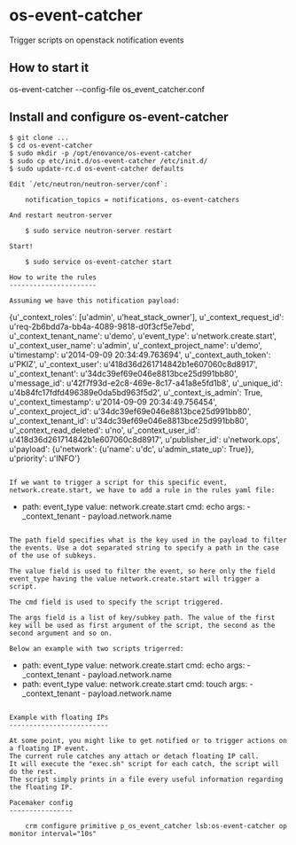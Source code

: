 os-event-catcher
================

Trigger scripts on openstack notification events

How to start it
---------------

os-event-catcher --config-file os_event_catcher.conf

Install and configure os-event-catcher
-----------------

```
$ git clone ...
$ cd os-event-catcher
$ sudo mkdir -p /opt/enovance/os-event-catcher
$ sudo cp etc/init.d/os-event-catcher /etc/init.d/
$ sudo update-rc.d os-event-catcher defaults

Edit `/etc/neutron/neutron-server/conf`:

    notification_topics = notifications, os-event-catchers

And restart neutron-server

    $ sudo service neutron-server restart

Start!

    $ sudo service os-event-catcher start

How to write the rules
----------------------

Assuming we have this notification payload:

```
{u'_context_roles': [u'admin', u'heat_stack_owner'], u'_context_request_id': u'req-2b6bdd7a-bb4a-4089-9818-d0f3cf5e7ebd', u'_context_tenant_name': u'demo', u'event_type': u'network.create.start', u'_context_user_name': u'admin', u'_context_project_name': u'demo', u'timestamp': u'2014-09-09 20:34:49.763694', u'_context_auth_token': u'PKIZ', u'_context_user': u'418d36d261714842b1e607060c8d8917', u'_context_tenant': u'34dc39ef69e046e8813bce25d991bb80', u'message_id': u'42f7f93d-e2c8-469e-8c17-a41a8e5fd1b8', u'_unique_id': u'4b84fc17fdfd496389e0da5bd963f5d2', u'_context_is_admin': True, u'_context_timestamp': u'2014-09-09 20:34:49.756454', u'_context_project_id': u'34dc39ef69e046e8813bce25d991bb80', u'_context_tenant_id': u'34dc39ef69e046e8813bce25d991bb80', u'_context_read_deleted': u'no', u'_context_user_id': u'418d36d261714842b1e607060c8d8917', u'publisher_id': u'network.ops', u'payload': {u'network': {u'name': u'dc', u'admin_state_up': True}}, u'priority': u'INFO'}
```

If we want to trigger a script for this specific event, network.create.start, we have to add a rule in the rules yaml file:

```
-
    path: event_type
    value: network.create.start
    cmd: echo
    args:
        - _context_tenant
        - payload.network.name

```

The path field specifies what is the key used in the payload to filter the events. Use a dot separated string to specify a path in the case of the use of subkeys.

The value field is used to filter the event, so here only the field event_type having the value network.create.start will trigger a script.

The cmd field is used to specify the script triggered.

The args field is a list of key/subkey path. The value of the first key will be used as first argument of the script, the second as the second argument and so on.

Below an example with two scripts trigerred:
```
-
    path: event_type
    value: network.create.start
    cmd: echo
    args:
        - _context_tenant
        - payload.network.name
-
    path: event_type
    value: network.create.start
    cmd: touch
    args:
        - _context_tenant
        - payload.network.name

```

Example with floating IPs
-------------------------

At some point, you might like to get notified or to trigger actions on a floating IP event.
The current rule catches any attach or detach floating IP call.
It will execute the "exec.sh" script for each catch, the script will do the rest.
The script simply prints in a file every useful information regarding the floating IP.

Pacemaker config
----------------

    crm configure primitive p_os_event_catcher lsb:os-event-catcher op monitor interval="10s"

